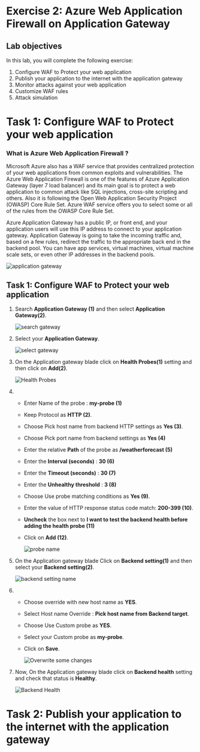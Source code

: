 # Exercise 2: Azure Web Application Firewall on Application Gateway
## Lab objectives
In this lab, you will complete the following exercise:

1. Configure WAF to Protect your web application
2. Publish your application to the internet with the application gateway
3. Monitor attacks against your web application
4. Customize WAF rules
5. Attack simulation

# Task 1: Configure WAF to Protect your web application

### What is Azure Web Application Firewall ?
Microsoft Azure also has a WAF service that provides centralized protection of your web applications from common exploits and vulnerabilities. The Azure Web Application Firewall is one of the features of Azure Application Gateway (layer 7 load balancer) and its main goal is to protect a web application to common attack like SQL injections, cross-site scripting and others. Also it is following the Open Web Application Security Project (OWASP) Core Rule Set. Azure WAF service offers you to select some or all of the rules from the OWASP Core Rule Set.

Azure Application Gateway has a public IP, or front end, and your application users will use this IP address to connect to your application gateway. Application Gateway is going to take the incoming traffic and, based on a few rules, redirect the traffic to the appropriate back end in the backend pool. You can have app services, virtual machines, virtual machine scale sets, or even other IP addresses in the backend pools.

 ![](/images1/applicationgateway.png "application gateway")
 
 ## Task 1: Configure WAF to Protect your web application
 
 1. Search **Application Gateway (1)** and then select **Application Gateway(2)**.
 
      ![](images/searchgateway.png "search gateway")
    
 1. Select your **Application Gateway**.

      ![](images/appgateway.png "select gateway")
      
 1. On the Application gateway blade click on **Health Probes(1)** setting and then click on **Add(2)**.

      ![](images/addhealthprobes.png "Health Probes")
      
 1. - Enter Name of the probe : **my-probe (1)**
    - Keep Protocol as **HTTP (2)**.
    - Choose Pick host name from backend HTTP settings as **Yes (3)**.
    - Choose Pick port name from backend settings as **Yes (4)**
    - Enter the relative **Path** of the probe as **/weatherforecast (5)**
    - Enter the **Interval (seconds)** : **30 (6)**
    - Enter the **Timeout (seconds)**  : **30 (7)**
    - Enter the **Unhealthy threshold** : **3 (8)**
    - Choose Use probe matching conditions as **Yes (9)**.
    - Enter the value of HTTP response status code match: **200-399 (10)**.
    - **Uncheck** the box next to **I want to test the backend health before adding the health probe (11)**
    - Click on **Add (12)**.
 
      ![](/images1/newhealthprobe.png "probe name")
  
 1. On the Application gateway blade Click on **Backend setting(1)** and then select your **Backend setting(2)**.

      ![](images/backendsetting1.png "backend setting name")
      
 1. - Choose override with new host name as **YES**.
    - Select Host name Override : **Pick host name from Backend target**.
    - Choose Use Custom probe as **YES**.
    - Select your Custom probe as **my-probe**.
    - Click on **Save**.
 
      ![](images/edit1.png "Overwrite some changes")
      
 1. Now, On the Application gateway blade click on **Backend health** setting and check that status is **Healthy**.
 
      ![](images/backend-health.png "Backend Health")
      
 
 # Task 2: Publish your application to the internet with the application gateway
 

  


      
